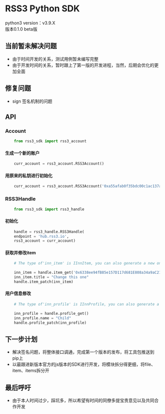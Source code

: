 # RSS3 Python SDK

python3 version：v3.9.X  
版本0.1.0 beta版

## 当前暂未解决问题
  
* 由于时间开发的关系，测试用例暂未编写完整 
* 由于开发时间的关系，暂时跟上了第一版的开发进程，当然，后期会优化的更加全面

## 修复问题

* sign 签名机制的问题

## API

### Account

```python
    from rss3_sdk import rss3_account
```

#### 生成一个新的账户

```python
    curr_account = rss3_account.RSS3Account()
```

#### 用原来的私钥进行初始化

```python
    curr_account = rss3_account.RSS3Account('0xa55afab0f35bdc00c1ac137a98d5d037609eeaead8ba930c4c3878e38630e38a')
```

### RSS3Handle

```python
    from rss3_sdk import rss3_handle
```

#### 初始化

```python
    handle = rss3_handle.RSS3Handle(
    endpoint = 'hub.rss3.io',
    rss3_account = curr_account)
```

#### 获取并修改item

```python
    # The type of'inn_item' is IInnItem, you can also generate a new one yourself
    
    inn_item = handle.item_get('0x6338ee94fB85e157D117d681E808a34a9aC21f31-item-1')
    inn_item.title = "Change this one"
    handle.item_patch(inn_item)
```

#### 用户信息修改

```python
    # The type of'inn_profile' is IInnProfile, you can also generate a new one yourself
    
    inn_profile = handle.profile_get()
    inn_profile.name = "Child"
    handle.profile_patch(inn_profile)
```

## 下一步计划

* 解决签名问题，将整体接口调通，完成第一个版本的发布，将工具包推送到pip上
* 以最跟进新版本官方的js版本的SDK进行开发，将模块拆分得更细，将file、item、items拆分开

## 最后呼吁
* 由于本人时间过少，踩坑多，所以希望有时间的同僚多提宝贵意见以及共同合作开发